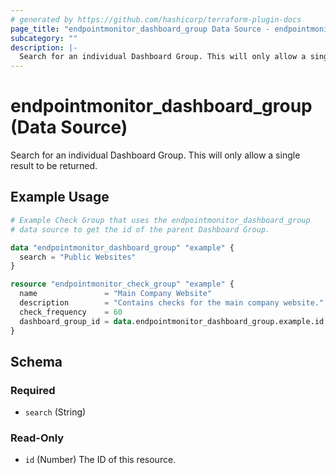 ```yaml
---
# generated by https://github.com/hashicorp/terraform-plugin-docs
page_title: "endpointmonitor_dashboard_group Data Source - endpointmonitor"
subcategory: ""
description: |-
  Search for an individual Dashboard Group. This will only allow a single result to be returned.
---
```


# endpointmonitor_dashboard_group (Data Source)

Search for an individual Dashboard Group. This will only allow a single result to be returned.

## Example Usage

```terraform
# Example Check Group that uses the endpointmonitor_dashboard_group 
# data source to get the id of the parent Dashboard Group.

data "endpointmonitor_dashboard_group" "example" {
  search = "Public Websites"
}

resource "endpointmonitor_check_group" "example" {
  name               = "Main Company Website"
  description        = "Contains checks for the main company website."
  check_frequency    = 60
  dashboard_group_id = data.endpointmonitor_dashboard_group.example.id
}
```

<!-- schema generated by tfplugindocs -->
## Schema

### Required

- `search` (String)

### Read-Only

- `id` (Number) The ID of this resource.


